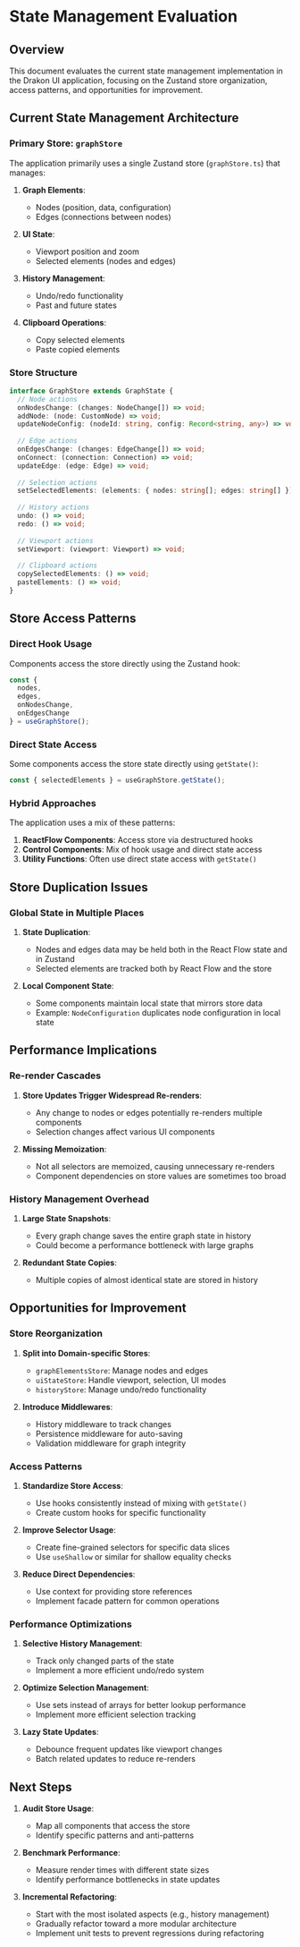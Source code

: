 # State Management Evaluation

## Overview

This document evaluates the current state management implementation in the Drakon UI application, focusing on the Zustand store organization, access patterns, and opportunities for improvement.

## Current State Management Architecture

### Primary Store: `graphStore`

The application primarily uses a single Zustand store (`graphStore.ts`) that manages:

1. **Graph Elements**:
   - Nodes (position, data, configuration)
   - Edges (connections between nodes)

2. **UI State**:
   - Viewport position and zoom
   - Selected elements (nodes and edges)

3. **History Management**:
   - Undo/redo functionality
   - Past and future states

4. **Clipboard Operations**:
   - Copy selected elements
   - Paste copied elements

### Store Structure

```typescript
interface GraphStore extends GraphState {
  // Node actions
  onNodesChange: (changes: NodeChange[]) => void;
  addNode: (node: CustomNode) => void;
  updateNodeConfig: (nodeId: string, config: Record<string, any>) => void;
  
  // Edge actions
  onEdgesChange: (changes: EdgeChange[]) => void;
  onConnect: (connection: Connection) => void;
  updateEdge: (edge: Edge) => void;
  
  // Selection actions
  setSelectedElements: (elements: { nodes: string[]; edges: string[] }) => void;
  
  // History actions
  undo: () => void;
  redo: () => void;
  
  // Viewport actions
  setViewport: (viewport: Viewport) => void;
  
  // Clipboard actions
  copySelectedElements: () => void;
  pasteElements: () => void;
}
```

## Store Access Patterns

### Direct Hook Usage

Components access the store directly using the Zustand hook:

```typescript
const { 
  nodes, 
  edges, 
  onNodesChange, 
  onEdgesChange 
} = useGraphStore();
```

### Direct State Access

Some components access the store state directly using `getState()`:

```typescript
const { selectedElements } = useGraphStore.getState();
```

### Hybrid Approaches

The application uses a mix of these patterns:

1. **ReactFlow Components**: Access store via destructured hooks
2. **Control Components**: Mix of hook usage and direct state access
3. **Utility Functions**: Often use direct state access with `getState()`

## Store Duplication Issues

### Global State in Multiple Places

1. **State Duplication**:
   - Nodes and edges data may be held both in the React Flow state and in Zustand
   - Selected elements are tracked both by React Flow and the store

2. **Local Component State**:
   - Some components maintain local state that mirrors store data
   - Example: `NodeConfiguration` duplicates node configuration in local state

## Performance Implications

### Re-render Cascades

1. **Store Updates Trigger Widespread Re-renders**:
   - Any change to nodes or edges potentially re-renders multiple components
   - Selection changes affect various UI components

2. **Missing Memoization**:
   - Not all selectors are memoized, causing unnecessary re-renders
   - Component dependencies on store values are sometimes too broad

### History Management Overhead

1. **Large State Snapshots**:
   - Every graph change saves the entire graph state in history
   - Could become a performance bottleneck with large graphs

2. **Redundant State Copies**:
   - Multiple copies of almost identical state are stored in history

## Opportunities for Improvement

### Store Reorganization

1. **Split into Domain-specific Stores**:
   - `graphElementsStore`: Manage nodes and edges
   - `uiStateStore`: Handle viewport, selection, UI modes
   - `historyStore`: Manage undo/redo functionality

2. **Introduce Middlewares**:
   - History middleware to track changes
   - Persistence middleware for auto-saving
   - Validation middleware for graph integrity

### Access Patterns

1. **Standardize Store Access**:
   - Use hooks consistently instead of mixing with `getState()`
   - Create custom hooks for specific functionality

2. **Improve Selector Usage**:
   - Create fine-grained selectors for specific data slices
   - Use `useShallow` or similar for shallow equality checks

3. **Reduce Direct Dependencies**:
   - Use context for providing store references
   - Implement facade pattern for common operations

### Performance Optimizations

1. **Selective History Management**:
   - Track only changed parts of the state
   - Implement a more efficient undo/redo system

2. **Optimize Selection Management**:
   - Use sets instead of arrays for better lookup performance
   - Implement more efficient selection tracking

3. **Lazy State Updates**:
   - Debounce frequent updates like viewport changes
   - Batch related updates to reduce re-renders

## Next Steps

1. **Audit Store Usage**:
   - Map all components that access the store
   - Identify specific patterns and anti-patterns

2. **Benchmark Performance**:
   - Measure render times with different state sizes
   - Identify performance bottlenecks in state updates

3. **Incremental Refactoring**:
   - Start with the most isolated aspects (e.g., history management)
   - Gradually refactor toward a more modular architecture
   - Implement unit tests to prevent regressions during refactoring
